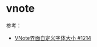 <link href="../../css/style.css" rel="stylesheet" type="text/css" />

# vnote

参考：

+ [VNote界面自定义字体大小 #1214][#1214]

[#1214]: https://github.com/tamlok/vnote/issues/1214